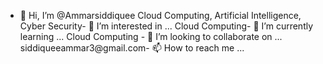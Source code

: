 - 👋 Hi, I’m @Ammarsiddiquee
Cloud Computing, Artificial Intelligence, Cyber Security- 👀 I’m interested in ...
Cloud Computing- 🌱 I’m currently learning ...
Cloud Computing - 💞️ I’m looking to collaborate on ...
siddiqueeammar3@gmail.com- 📫 How to reach me ...

<!---
Ammarsiddiquee/Ammarsiddiquee is a ✨ special ✨ repository because its `README.md` (this file) appears on your GitHub profile.
You can click the Preview link to take a look at your changes.
--->
